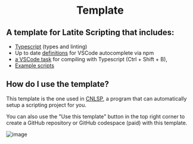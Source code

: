 <h1 align="center">Template</h1>

## A template for Latite Scripting that includes:
- [Typescript](https://www.typescriptlang.org/) (types and linting)
- Up to date [definitions](https://www.npmjs.com/package/@latitescripting/latiteapi) for VSCode autocomplete via npm
- [a VSCode task](https://github.com/LatiteScripting/Template/blob/master/.vscode/tasks.json) for compiling with Typescript (Ctrl + Shift + B),
- [Example scripts](https://github.com/LatiteScripting/Template/tree/master/src/examples)

## How do I use the template?
This template is the one used in [CNLSP](https://github.com/Plextora/CNLSP/releases/latest), a program that can automatically setup a scripting project for you.

You can also use the "Use this template" button in the top right corner to create a GitHub repository or GitHub codespace (paid) with this template.

![image](https://github.com/LatiteScripting/Template/assets/71889427/1b5f9a7d-6cc3-4096-9c37-ed2afb5de78d)
